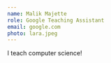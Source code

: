 ```yaml
---
name: Malik Majette
role: Google Teaching Assistant
email: google.com
photo: lara.jpeg
---
```


<!-- [Schedule an appointment](https://calendly.com/laralinmcc){: .btn .btn-outline } -->

I teach computer science!